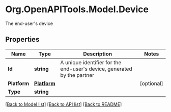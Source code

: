 # Org.OpenAPITools.Model.Device
The end-user's device

## Properties

Name | Type | Description | Notes
------------ | ------------- | ------------- | -------------
**Id** | **string** | A unique identifier for the end-user&#39;s device, generated by the partner | 
**Platform** | [**Platform**](Platform.md) |  | [optional] 
**Type** | **string** |  | 

[[Back to Model list]](../README.md#documentation-for-models) [[Back to API list]](../README.md#documentation-for-api-endpoints) [[Back to README]](../README.md)

